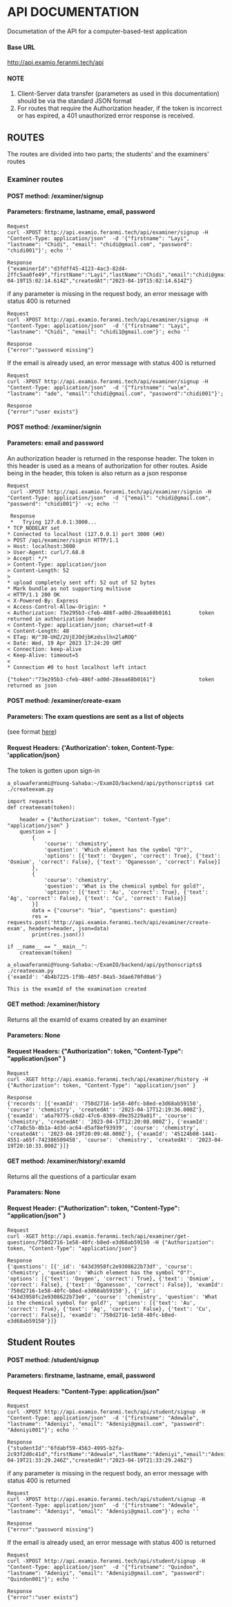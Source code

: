 # API DOCUMENTATION
Documetation of the API for a computer-based-test application

#### Base URL 
http://api.examio.feranmi.tech/api

#### NOTE
1. Client-Server data transfer (parameters as used in this documentation) should be via the standard JSON format
2. For routes that require the Authorization header, if the token is incorrect or has expired, a 401 unauthorized error response is received. 


## ROUTES
The routes are divided into two parts; the students' and the examiners' routes

### Examiner routes

#### POST method:  /examiner/signup

#### Parameters: firstname, lastname, email, password

```
Request
curl -XPOST http://api.examio.feranmi.tech/api/examiner/signup -H "Content-Type: application/json"  -d '{"firstname": "Layi", "lastname": "Chidi", "email": "chidi@gmail.com", "password": "chidi001"}'; echo ''

Response
{"examinerId":"d3fdff45-4123-4ac3-82d4-2ffc5aa0fe49","firstName":"Layi","lastName":"Chidi","email":"chidi@gmail.com","updatedAt":"2023-04-19T15:02:14.614Z","createdAt":"2023-04-19T15:02:14.614Z"}
```

if any parameter is missing in the request body, an error message with status 400 is returned
  
```
Request
curl -XPOST http://api.examio.feranmi.tech/api/examiner/signup -H "Content-Type: application/json"  -d '{"firstname": "Layi", "lastname": "Chidi", "email": "chidi1@gmail.com"}'; echo ''

Response
{"error":"password missing"}
```
If the email is already used, an error message with status 400 is returned
 
 ```
Request
curl -XPOST http://api.examio.feranmi.tech/api/examiner/signup -H "Content-Type: application/json"  -d '{"firstname": "wale", "lastname": "ade", "email":"chidi@gmail.com", "password":"chidi001"}';
  
Response
{"error":"user exists"}
```

#### POST method: /examiner/signin

#### Parameters: email and password

An authorization header is returned in the response header. The token in this header is used as
a means of authorization for other routes. Aside being in the header, this token is also return as
a json response

```
Request
 curl -XPOST http://api.examio.feranmi.tech/api/examiner/signin -H "Content-Type: application/json"  -d '{"email": "chidi@gmail.com", "password": "chidi001"}' -v; echo ''
 
 Response
 *   Trying 127.0.0.1:3000...
* TCP_NODELAY set
* Connected to localhost (127.0.0.1) port 3000 (#0)
> POST /api/examiner/signin HTTP/1.1
> Host: localhost:3000
> User-Agent: curl/7.68.0
> Accept: */*
> Content-Type: application/json
> Content-Length: 52
>
* upload completely sent off: 52 out of 52 bytes
* Mark bundle as not supporting multiuse
< HTTP/1.1 200 OK
< X-Powered-By: Express
< Access-Control-Allow-Origin: *
< Authorization: 73e295b3-cfeb-486f-ad0d-28eaa68b0161         token returned in authorization header
< Content-Type: application/json; charset=utf-8
< Content-Length: 48
< ETag: W/"30-UHZ/2UjEJOdjbKzdsslhn2laROQ"
< Date: Wed, 19 Apr 2023 17:24:20 GMT
< Connection: keep-alive
< Keep-Alive: timeout=5
<
* Connection #0 to host localhost left intact

{"token":"73e295b3-cfeb-486f-ad0d-28eaa68b0161"}              token returned as json
```

#### POST method: /examiner/create-exam
#### Parameters: The exam questions are sent as a list of objects 
(see format [here](https://github.com/Alausa2001/ExamIO/blob/Alausa2001-patch-1/backend/api/pythonscripts/createexam.py))

#### Request Headers: {'Authorization': token, Content-Type: 'application/json}

The token is gotten upon sign-in
```
a_oluwaferanmi@Young-Sahaba:~/ExamIO/backend/api/pythonscripts$ cat ./createexam.py

import requests
def createexam(token):

    header = {"Authorization": token, "Content-Type": "application/json" }
    question = [
        {
            'course': 'chemistry',
            'question': 'Which element has the symbol "O"?',
            'options': [{'text': 'Oxygen', 'correct': True}, {'text': 'Osmium', 'correct': False}, {'text': 'Oganesson', 'correct': False}]
        },
        {
            'course': 'chemistry',
            'question': 'What is the chemical symbol for gold?',
            'options': [{'text': 'Au', 'correct': True}, {'text': 'Ag', 'correct': False}, {'text': 'Cu', 'correct': False}]
        }]
        data = {"course": "bio", "questions": question}
        res = requests.post('http://api.examio.feranmi.tech/api/examiner/create-exam', headers=header, json=data)
        print(res.json())

if __name__ == "__main__":
    createexam(token)

a_oluwaferanmi@Young-Sahaba:~/ExamIO/backend/api/pythonscripts$ ./createexam.py
{'examId': '4b4b7225-1f9b-405f-84a5-3dae670fd0a6'}

This is the examId of the examination created
```

#### GET method: /examiner/history

Returns all the examId of exams created by an examiner

#### Parameters: None

#### Request Headers: {"Authorization": token, "Content-Type": "application/json" }

```
Request
curl -XGET http://api.examio.feranmi.tech/api/examiner/history -H {"Authorization": token, "Content-Type": "application/json" }

Response
{'records': [{'examId': '750d2716-1e58-40fc-b8ed-e3d68ab59150', 'course': 'chemistry', 'createdAt': '2023-04-17T12:19:36.000Z'}, {'examId': 'a6a79775-c6d2-47c6-8369-d9e35229a81f', 'course': 'chemistry', 'createdAt': '2023-04-17T12:20:08.000Z'}, {'examId': 'c77a0c5b-8b1a-4d3d-ac64-d5af8ef93939', 'course': 'chemistry', 'createdAt': '2023-04-19T20:09:48.000Z'}, {'examId': '45124b08-1441-4551-a65f-742386509458', 'course': 'chemistry', 'createdAt': '2023-04-19T20:10:33.000Z'}]}
```

#### GET method: /examiner/history/:examId

Returns all the questions of a particular exam

#### Paramaters: None

#### Request Header: {"Authorization": token, "Content-Type": "application/json" }

```
Request
curl -XGET http://api.examio.feranmi.tech/api/examiner/get-questions/750d2716-1e58-40fc-b8ed-e3d68ab59150 -H {"Authorization": token, "Content-Type": "application/json"}

Response
{'questions': [{'_id': '643d3958fc2e9308622b73df', 'course': 'chemistry', 'question': 'Which element has the symbol "O"?', 'options': [{'text': 'Oxygen', 'correct': True}, {'text': 'Osmium', 'correct': False}, {'text': 'Oganesson', 'correct': False}], 'examId': '750d2716-1e58-40fc-b8ed-e3d68ab59150'}, {'_id': '643d3958fc2e9308622b73e0', 'course': 'chemistry', 'question': 'What is the chemical symbol for gold?', 'options': [{'text': 'Au', 'correct': True}, {'text': 'Ag', 'correct': False}, {'text': 'Cu', 'correct': False}], 'examId': '750d2716-1e58-40fc-b8ed-e3d68ab59150'}]}
```


## Student Routes

#### POST method: /student/signup

#### Parameters: firstname, lastname, email, password

#### Request Headers: "Content-Type: application/json"

```
Request
curl -XPOST http://api.examio.feranmi.tech/api/student/signup -H "Content-Type: application/json"  -d '{"firstname": "Adewale", "lastname": "Adeniyi", "email": "Adeniyi@gmail.com", "password": "Adeniyi001"}'; echo ''

Response
{"studentId":"6fdabf59-4563-4995-b2fa-2c93f2d0c41d","firstName":"Adewale","lastName":"Adeniyi","email":"Adeniyi@gmail.com","updatedAt":"2023-04-19T21:33:29.246Z","createdAt":"2023-04-19T21:33:29.246Z"}
```

if any parameter is missing in the request body, an error message with status 400 is returned
  
```
Request
curl -XPOST http://api.examio.feranmi.tech/api/student/signup -H "Content-Type: application/json"  -d '{"firstname": "Adewale", "lastname": "Adeniyi", "email": "Adeniyi@gmail.com"}'; echo ''

Response
{"error":"password missing"}
```
If the email is already used, an error message with status 400 is returned
 
 ```
Request
curl -XPOST http://api.examio.feranmi.tech/api/student/signup -H "Content-Type: application/json"  -d '{"firstname": "Quindon", "lastname": "Adeniyi", "email": "Adeniyi@gmail.com", "password": "Quindon001"}'; echo ''
  
Response
{"error":"user exists"}
```







